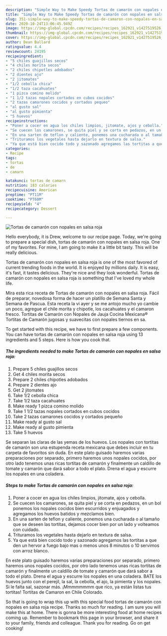 ```yaml
---
description: "Simple Way to Make Speedy Tortas de camarón con nopales en salsa roja"
title: "Simple Way to Make Speedy Tortas de camarón con nopales en salsa roja"
slug: 351-simple-way-to-make-speedy-tortas-de-camaron-con-nopales-en-salsa-roja
date: 2020-10-24T13:06:45.949Z
image: https://img-global.cpcdn.com/recipes/recipes_162921_v1427519526_receta_foto_00162921-ecgoujvar2ixgcvz3vsu/751x532cq70/tortas-de-camaron-con-nopales-en-salsa-roja-foto-principal.jpg
thumbnail: https://img-global.cpcdn.com/recipes/recipes_162921_v1427519526_receta_foto_00162921-ecgoujvar2ixgcvz3vsu/751x532cq70/tortas-de-camaron-con-nopales-en-salsa-roja-foto-principal.jpg
cover: https://img-global.cpcdn.com/recipes/recipes_162921_v1427519526_receta_foto_00162921-ecgoujvar2ixgcvz3vsu/751x532cq70/tortas-de-camaron-con-nopales-en-salsa-roja-foto-principal.jpg
author: Dean Ballard
ratingvalue: 4.4
reviewcount: 24195
recipeingredient:
- "5 chiles guajillos secos"
- "4 chiles morita secos"
- "2 chiles chipotles adobados"
- "2 dientes ajo"
- "2 jitomates"
- "1/2 cebolla chica"
- "1/2 taza cacahuates"
- "1 pizca comino molido"
- "1 1/2 tazas nopales cortados en cubos cocidos"
- "2 tazas camarones cocidos y cortados pequeo"
- "al gusto sal"
- "al gusto pimienta"
- "5 huevos"
recipeinstructions:
- "Poner a cocer en agua los chiles limpios, jitomate, ajos y cebolla."
- "Se cuecen los camarones, se quita piel y se corta en pedazos, en un bol ponemos los nopales cocidos bien escurridos y enjuagados y agregamos los huevos batidos y mezclamos bien."
- "En una sarten de teflon y caliente, ponemos una cucharada o al tamaño que se deseen las tortitas, dejamos cocer bien por un lado y volteamos con cuidado."
- "Trituramos los vegetales hasta dejarlo en textura de salsa."
- "Ya que está bien cocido todo y sazonado agregamos las tortitas a que den un hervor a fuego bajo mas o menos unos 8 minutos o 10 servimos con arroz blanco."
categories:
- Recipe
tags:
- tortas
- de
- camarn

katakunci: tortas de camarn 
nutrition: 183 calories
recipecuisine: American
preptime: "PT11M"
cooktime: "PT60M"
recipeyield: "4"
recipecategory: Dessert

---
```



![Tortas de camarón con nopales en salsa roja](https://img-global.cpcdn.com/recipes/recipes_162921_v1427519526_receta_foto_00162921-ecgoujvar2ixgcvz3vsu/751x532cq70/tortas-de-camaron-con-nopales-en-salsa-roja-foto-principal.jpg)

Hello everybody, it is Drew, welcome to our recipe page. Today, we're going to prepare a special dish, tortas de camarón con nopales en salsa roja. One of my favorites. For mine, I am going to make it a little bit tasty. This will be really delicious.

Tortas de camarón con nopales en salsa roja is one of the most favored of current trending foods in the world. It is enjoyed by millions daily. It is easy, it's fast, it tastes delicious. They're nice and they look wonderful. Tortas de camarón con nopales en salsa roja is something that I've loved my whole life.

Mira esta rica receta de Tortas de camarón con nopales en salsa roja. Fácil de preparar, novedosa forma de hacer un platillo de Semana Santa y Semana de Pascua. Esta receta la vi ayer y se me antojo mucho yo cambie un poco, agregue el chile morita y chipotle, los cacahuates y el camaron fresco. Tortitas de Camarón con Nopales de Jauja Cocina Mexicana® Tortitas de Camarón jugosas y suavecitas con nopales tiernos en sa.


To get started with this recipe, we have to first prepare a few components. You can have tortas de camarón con nopales en salsa roja using 13 ingredients and 5 steps. Here is how you cook that.

<!--inarticleads1-->

##### The ingredients needed to make Tortas de camarón con nopales en salsa roja:

1. Prepare 5 chiles guajillos secos
1. Get 4 chiles morita secos
1. Prepare 2 chiles chipotles adobados
1. Prepare 2 dientes ajo
1. Get 2 jitomates
1. Take 1/2 cebolla chica
1. Take 1/2 taza cacahuates
1. Make ready 1 pizca comino molido
1. Take 1 1/2 tazas nopales cortados en cubos cocidos
1. Take 2 tazas camarones cocidos y cortados pequeño
1. Make ready al gusto sal
1. Make ready al gusto pimienta
1. Take 5 huevos


Se separan las claras de las yemas de los huevos. Los nopales con tortitas de camarón son una estupenda receta mexicana que debes incluir en tu carpeta de favoritos sin duda. En este plato guisado haremos varias preparaciones por separado, primero haremos unos nopales cocidos, por otro lado tenemos unas ricas tortitas de camarón y finalmente un caldillo de tomate y camarón que dará sabor a todo el plato. Drena el agua y escurre los nopales en una coladera. 

<!--inarticleads2-->

##### Steps to make Tortas de camarón con nopales en salsa roja:

1. Poner a cocer en agua los chiles limpios, jitomate, ajos y cebolla.
1. Se cuecen los camarones, se quita piel y se corta en pedazos, en un bol ponemos los nopales cocidos bien escurridos y enjuagados y agregamos los huevos batidos y mezclamos bien.
1. En una sarten de teflon y caliente, ponemos una cucharada o al tamaño que se deseen las tortitas, dejamos cocer bien por un lado y volteamos con cuidado.
1. Trituramos los vegetales hasta dejarlo en textura de salsa.
1. Ya que está bien cocido todo y sazonado agregamos las tortitas a que den un hervor a fuego bajo mas o menos unos 8 minutos o 10 servimos con arroz blanco.


En este plato guisado haremos varias preparaciones por separado, primero haremos unos nopales cocidos, por otro lado tenemos unas ricas tortitas de camarón y finalmente un caldillo de tomate y camarón que dará sabor a todo el plato. Drena el agua y escurre los nopales en una coladera. BATE los huevos junto con el perejil, la sal, la cebolla, el ajo, la pimienta y los nopales. Si le falta sal, sazonar más. ¡Mmmmmmmm que rico, ya están listas tus tortitas! Tortitas de Camaron en Chile Colorado. 

So that is going to wrap this up with this special food tortas de camarón con nopales en salsa roja recipe. Thanks so much for reading. I am sure you will make this at home. There is gonna be more interesting food at home recipes coming up. Remember to bookmark this page in your browser, and share it to your family, friends and colleague. Thank you for reading. Go on get cooking!
